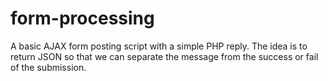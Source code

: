 form-processing
===============

A basic AJAX form posting script with a simple PHP reply. The idea is to return JSON so that we can separate the message from the success or fail of the submission.
